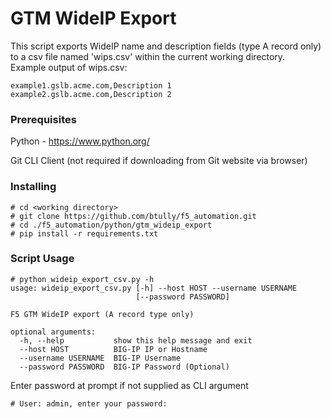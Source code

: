 # GTM WideIP Export

This script exports WideIP name and description fields (type A record only) to a csv file named 'wips.csv' within the current working directory.  
Example output of wips.csv:

```
example1.gslb.acme.com,Description 1
example2.gslb.acme.com,Description 2
```

### Prerequisites


Python - https://www.python.org/

Git CLI Client (not required if downloading from Git website via browser)


### Installing

```
# cd <working directory>
# git clone https://github.com/btully/f5_automation.git
# cd ./f5_automation/python/gtm_wideip_export
# pip install -r requirements.txt
```

### Script Usage
```
# python wideip_export_csv.py -h
usage: wideip_export_csv.py [-h] --host HOST --username USERNAME
                            [--password PASSWORD]

F5 GTM WideIP export (A record type only)

optional arguments:
  -h, --help           show this help message and exit
  --host HOST          BIG-IP IP or Hostname
  --username USERNAME  BIG-IP Username
  --password PASSWORD  BIG-IP Password (Optional)
```

Enter password at prompt if not supplied as CLI argument
```
# User: admin, enter your password:
```

